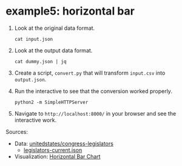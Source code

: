 # example5: horizontal bar

1. Look at the original data format.

    ```
    cat input.json
    ```

2. Look at the output data format.

    ```
    cat dummy.json | jq
    ```

3. Create a script, `convert.py` that will transform `input.csv` into `output.json`.

4. Run the interactive to see that the conversion worked properly.

    ```
    python2 -m SimpleHTTPServer
    ```

5. Navigate to `http://localhost:8000/` in your browser and see the interactive work.

Sources:
- Data: [unitedstates/congress-legislators](https://github.com/unitedstates/congress-legislators)
	- [legislators-current.json](https://theunitedstates.io/congress-legislators/legislators-current.json)
- Visualization: [Horizontal Bar Chart](https://bl.ocks.org/hrecht/f84012ee860cb4da66331f18d588eee3)
